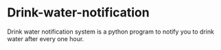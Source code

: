 # Drink-water-notification
Drink water notification system is a python program to notify you to drink water after every one hour.
